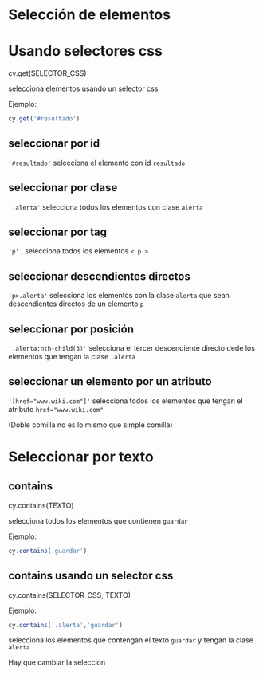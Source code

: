 
# Selección de elementos

# Usando selectores css
cy.get(SELECTOR_CSS)

selecciona elementos usando un selector css

Ejemplo:
```js
cy.get('#resultado')
```

## seleccionar por id

`'#resultado'` selecciona el elemento con id `resultado`

## seleccionar por clase

`'.alerta'` selecciona todos los elementos con clase `alerta`

## seleccionar por tag

`'p'` , selecciona todos los elementos `< p >`

## seleccionar descendientes directos

`'p>.alerta'` selecciona los elementos con la clase `alerta` que sean descendientes directos de un elemento `p`

## seleccionar por posición

`'.alerta:nth-child(3)'` selecciona el tercer descendiente directo dede los elementos que tengan la clase `.alerta`

## seleccionar un elemento por un atributo

`'[href="www.wiki.com"]'` selecciona todos los elementos que tengan el atributo `href="www.wiki.com"`

(Doble comilla no es lo mismo que simple comilla)

# Seleccionar por texto

## contains

cy.contains(TEXTO)

selecciona todos los elementos que contienen `guardar`

Ejemplo:
```js
cy.contains('guardar')
```

## contains usando un selector css
cy.contains(SELECTOR_CSS, TEXTO)

Ejemplo:
```js
cy.contains('.alerta','guardar')
```
selecciona los elementos que contengan el texto `guardar` y tengan la clase `alerta`


Hay que cambiar la seleccion

